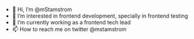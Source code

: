 - 👋 Hi, I’m @mStamstrom
- 👀 I’m interested in frontend development, specially in frontend testing
- 🌱 I’m currently working as a frontend tech lead
- 📫 How to reach me on twitter @mstamstrom

<!---
mStamstrom/mStamstrom is a ✨ special ✨ repository because its `README.md` (this file) appears on your GitHub profile.
You can click the Preview link to take a look at your changes.
--->

